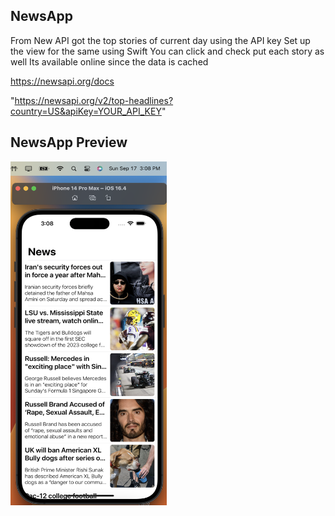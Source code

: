## NewsApp

From New API got the top stories of current day using the API key
Set up the view for the same using Swift
You can click and check put each story as well
Its available online since the data is cached

https://newsapi.org/docs

"https://newsapi.org/v2/top-headlines?country=US&apiKey=YOUR_API_KEY"

## NewsApp Preview
<img src="./View.png" alt="NewsApp" width="250" height="550"/>
